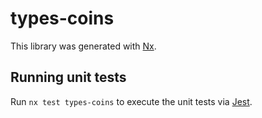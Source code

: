 # types-coins

This library was generated with [Nx](https://nx.dev).

## Running unit tests

Run `nx test types-coins` to execute the unit tests via [Jest](https://jestjs.io).

